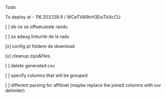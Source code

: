 Todo

To deploy at - 116.203.128.9 / WCeTVARtrH3EsiTkXcCU

[ ] de ce se offsetuieste randu
 
[ ] sa adaug linkurile de la radu

[x] config pt foldere de download

[x] cleanup zips&files.

[ ] delete generated csv  

[ ] specify columns that will be grouped

[ ] different parsing for affilinet (maybe replace the joined columns with our delimiter)
